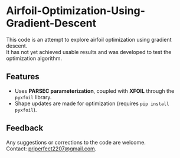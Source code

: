 # Airfoil-Optimization-Using-Gradient-Descent

This code is an attempt to explore airfoil optimization using gradient descent.  
It has not yet achieved usable results and was developed to test the optimization algorithm.

## Features
- Uses **PARSEC parameterization**, coupled with **XFOIL** through the `pyxfoil` library.
- Shape updates are made for optimization (requires `pip install pyxfoil`).

## Feedback
Any suggestions or corrections to the code are welcome.  
Contact: [priperfect2207@gmail.com](mailto:priperfect2207@gmail.com).
